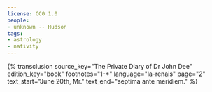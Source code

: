 ```yaml
---
license: CC0 1.0
people:
- unknown -- Hudson
tags:
- astrology
- nativity
---
```

{% transclusion
  source_key="The Private Diary of Dr John Dee"
  edition_key="book"
  footnotes="1-*"
  language="la-renais"
  page="2"
  text_start="June 20th, Mr."
  text_end="septima ante meridiem."
%}

